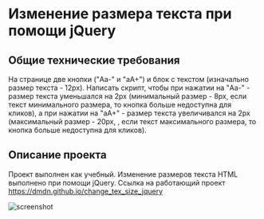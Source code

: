 # Изменение размера текста при помощи jQuery
## Общие технические требования
На странице две кнопки ("Aa-" и "aA+") и блок с текстом (изначально размер текста - 12px). Написать скрипт, чтобы при нажатии на "Aa-" - размер текста уменьшался на 2px (минимальный размер - 8px, если текст минимального размера, то кнопка больше недоступна для кликов), а при нажатии на "aA+" - размер текста увеличивался на 2px (максимальный размер - 20px, , если текст максимального размера, то кнопка больше недоступна для кликов).

## Описание проекта
Проект выполнен как учебный. Изменение размеров текста HTML выполнено при помощи jQuery.
Ссылка на работающий проект https://dmdn.github.io/change_tex_size_jquery

![screenshot](https://cloud.githubusercontent.com/assets/19373990/25312602/662618c4-2826-11e7-8f41-e4ca3382c2f1.png)
